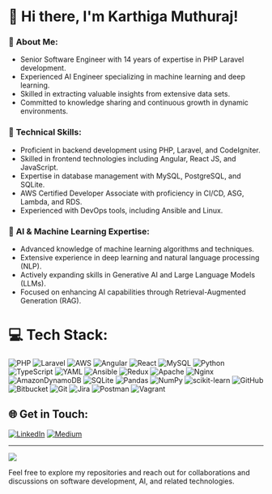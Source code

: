 
# 👋 Hi there, I'm Karthiga Muthuraj! 

### 💼 **About Me:**
- Senior Software Engineer with 14 years of expertise in PHP Laravel development.
- Experienced AI Engineer specializing in machine learning and deep learning.
- Skilled in extracting valuable insights from extensive data sets.
- Committed to knowledge sharing and continuous growth in dynamic environments.

### 🔧 **Technical Skills:**
- Proficient in backend development using PHP, Laravel, and CodeIgniter.
- Skilled in frontend technologies including Angular, React JS, and JavaScript.
- Expertise in database management with MySQL, PostgreSQL, and SQLite.
- AWS Certified Developer Associate with proficiency in CI/CD, ASG, Lambda, and RDS.
- Experienced with DevOps tools, including Ansible and Linux.

### 🤖 **AI & Machine Learning Expertise:**
- Advanced knowledge of machine learning algorithms and techniques.
- Extensive experience in deep learning and natural language processing (NLP).
- Actively expanding skills in Generative AI and Large Language Models (LLMs).
- Focused on enhancing AI capabilities through Retrieval-Augmented Generation (RAG).

# 💻 Tech Stack:
![PHP](https://img.shields.io/badge/php-%23777BB4.svg?style=flat&logo=php&logoColor=white) ![Laravel](https://img.shields.io/badge/laravel-%23FF2D20.svg?style=flat&logo=laravel&logoColor=white) ![AWS](https://img.shields.io/badge/AWS-%23FF9900.svg?style=flat&logo=amazon-aws&logoColor=white) ![Angular](https://img.shields.io/badge/angular-%23DD0031.svg?style=flat&logo=angular&logoColor=white) ![React](https://img.shields.io/badge/react-%2320232a.svg?style=flat&logo=react&logoColor=%2361DAFB) ![MySQL](https://img.shields.io/badge/mysql-4479A1.svg?style=flat&logo=mysql&logoColor=white) ![Python](https://img.shields.io/badge/python-3670A0?style=flat&logo=python&logoColor=ffdd54) ![TypeScript](https://img.shields.io/badge/typescript-%23007ACC.svg?style=flat&logo=typescript&logoColor=white) ![YAML](https://img.shields.io/badge/yaml-%23ffffff.svg?style=flat&logo=yaml&logoColor=151515) ![Ansible](https://img.shields.io/badge/ansible-%231A1918.svg?style=flat&logo=ansible&logoColor=white) ![Redux](https://img.shields.io/badge/redux-%23593d88.svg?style=flat&logo=redux&logoColor=white) ![Apache](https://img.shields.io/badge/apache-%23D42029.svg?style=flat&logo=apache&logoColor=white) ![Nginx](https://img.shields.io/badge/nginx-%23009639.svg?style=flat&logo=nginx&logoColor=white) ![AmazonDynamoDB](https://img.shields.io/badge/Amazon%20DynamoDB-4053D6?style=flat&logo=Amazon%20DynamoDB&logoColor=white) ![SQLite](https://img.shields.io/badge/sqlite-%2307405e.svg?style=flat&logo=sqlite&logoColor=white) ![Pandas](https://img.shields.io/badge/pandas-%23150458.svg?style=flat&logo=pandas&logoColor=white) ![NumPy](https://img.shields.io/badge/numpy-%23013243.svg?style=flat&logo=numpy&logoColor=white) ![scikit-learn](https://img.shields.io/badge/scikit--learn-%23F7931E.svg?style=flat&logo=scikit-learn&logoColor=white) ![GitHub](https://img.shields.io/badge/github-%23121011.svg?style=flat&logo=github&logoColor=white) ![Bitbucket](https://img.shields.io/badge/bitbucket-%230047B3.svg?style=flat&logo=bitbucket&logoColor=white) ![Git](https://img.shields.io/badge/git-%23F05033.svg?style=flat&logo=git&logoColor=white) ![Jira](https://img.shields.io/badge/jira-%230A0FFF.svg?style=flat&logo=jira&logoColor=white) ![Postman](https://img.shields.io/badge/Postman-FF6C37?style=flat&logo=postman&logoColor=white) ![Vagrant](https://img.shields.io/badge/vagrant-%231563FF.svg?style=flat&logo=vagrant&logoColor=white)

## 🌐 Get in Touch:
[![LinkedIn](https://img.shields.io/badge/LinkedIn-%230077B5.svg?logo=linkedin&logoColor=white)](https://linkedin.com/in/karthiyayinimuthuraj) [![Medium](https://img.shields.io/badge/Medium-12100E?logo=medium&logoColor=white)](https://medium.com/@@karthiyayini.muthuraj) 

---
[![](https://visitcount.itsvg.in/api?id=karthigamuthuraj&icon=5&color=12)](https://visitcount.itsvg.in)

Feel free to explore my repositories and reach out for collaborations and discussions on software development, AI, and related technologies.





